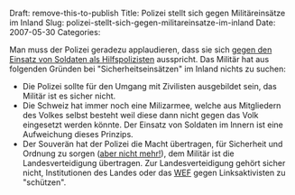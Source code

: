 Draft: remove-this-to-publish
Title: Polizei stellt sich gegen Militäreinsätze im Inland
Slug: polizei-stellt-sich-gegen-militareinsatze-im-inland
Date: 2007-05-30
Categories:

Man muss der Polizei geradezu applaudieren, dass sie sich [gegen den Einsatz von Soldaten als Hilfspolizisten](http://www.nzz.ch/2007/05/30/il/articleF80A9.html) ausspricht. Das Militär hat aus folgenden Gründen bei "Sicherheitseinsätzen" im Inland nichts zu suchen:

- Die Polizei sollte für den Umgang mit Zivilisten ausgebildet sein, das Militär ist es sicher nicht.
- Die Schweiz hat immer noch eine Milizarmee, welche aus Mitgliedern des Volkes selbst besteht weil diese dann nicht gegen das Volk eingesetzt werden könnte. Der Einsatz von Soldaten im Innern ist eine Aufweichung dieses Prinzips.
- Der Souverän hat der Polizei die Macht übertragen, für Sicherheit und Ordnung zu sorgen ([aber nicht mehr!](http://www.polizeigesetz.ch/)), dem Militär ist die Landesverteidigung übertragen. Zur Landesverteidigung gehört sicher nicht, Institutionen des Landes oder das [WEF](http://www.gsoa.ch/armee/inland/) gegen Linksaktivisten zu "schützen".
